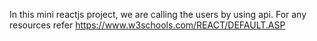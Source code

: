In this mini reactjs project, we are calling the users by using api.
For any resources refer https://www.w3schools.com/REACT/DEFAULT.ASP
